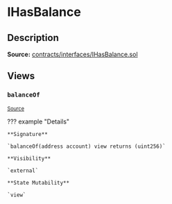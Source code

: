 # IHasBalance

## Description

**Source:** [contracts/interfaces/IHasBalance.sol](https://github.com/Synthetixio/synthetix/tree/v2.101.3/contracts/interfaces/IHasBalance.sol)

## Views

### `balanceOf`

<sub>[Source](https://github.com/Synthetixio/synthetix/tree/v2.101.3/contracts/interfaces/IHasBalance.sol#L6)</sub>

??? example "Details"

    **Signature**

    `balanceOf(address account) view returns (uint256)`

    **Visibility**

    `external`

    **State Mutability**

    `view`

